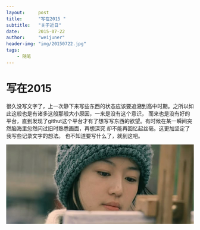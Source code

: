 ```yaml
---
layout:     post
title:      "写在2015 "
subtitle:   "关于近日"
date:       2015-07-22
author:     "weijuner"
header-img: "img/20150722.jpg"
tags:
    - 随笔
---
```

# 写在2015

很久没写文字了，上一次静下来写些东西的状态应该要追溯到高中时期。之所以如此这般也是有诸多这般那般大小原因，一来是没有这个意识，
而来也是没有好的平台，直到发现了githut这个平台才有了想写写东西的欲望。有时候在某一瞬间突然脑海里忽然闪过旧时熟悉画面，再想深究
却不能再回忆起丝毫。这更加坚定了我写些记录文字的想法。
也不知道要写什么了，就到这吧。

![img](/img/20150722.jpg)